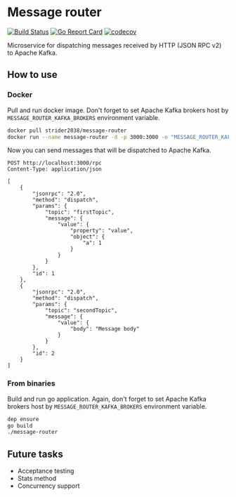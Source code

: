 # Message router

[![Build Status](https://travis-ci.org/strider2038/message-router.svg?branch=master)](https://travis-ci.org/strider2038/message-router)
[![Go Report Card](https://goreportcard.com/badge/github.com/strider2038/message-router)](https://goreportcard.com/report/github.com/strider2038/message-router)
[![codecov](https://codecov.io/gh/strider2038/message-router/branch/master/graph/badge.svg)](https://codecov.io/gh/strider2038/message-router)

Microservice for dispatching messages received by HTTP (JSON RPC v2) to Apache Kafka.

## How to use

### Docker

Pull and run docker image. Don't forget to set Apache Kafka brokers host by `MESSAGE_ROUTER_KAFKA_BROKERS` environment variable.

```bash
docker pull strider2038/message-router
docker run --name message-router -d -p 3000:3000 -e "MESSAGE_ROUTER_KAFKA_BROKERS: http://kafka.com:9092" strider2038/message-router
```

Now you can send messages that will be dispatched to Apache Kafka.

```http
POST http://localhost:3000/rpc
Content-Type: application/json

[
    {
        "jsonrpc": "2.0",
        "method": "dispatch",
        "params": {
            "topic": "firstTopic",
            "message": {
                "value": {
                    "property": "value",
                    "object": {
                        "a": 1
                    }
                }
            }
        },
        "id": 1
    },
    {
        "jsonrpc": "2.0",
        "method": "dispatch",
        "params": {
            "topic": "secondTopic",
            "message": {
                "value": {
                    "body": "Message body"
                }
            }
        },
        "id": 2
    }
]
```

### From binaries

Build and run go application. Again, don't forget to set Apache Kafka brokers host by `MESSAGE_ROUTER_KAFKA_BROKERS` environment variable.

```bash
dep ensure
go build
./message-router
```

## Future tasks

* Acceptance testing
* Stats method
* Concurrency support
